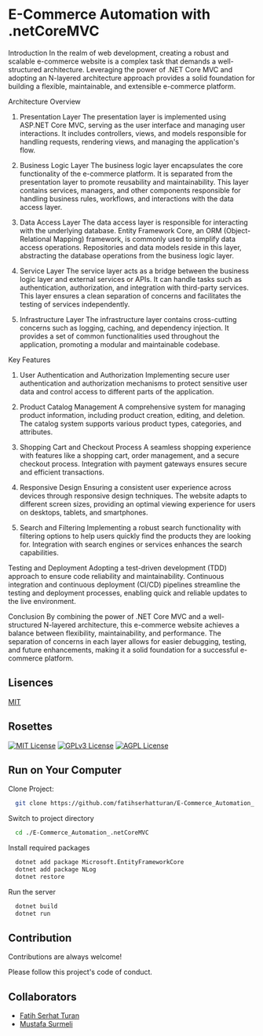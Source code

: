 
# E-Commerce Automation with .netCoreMVC

Introduction
In the realm of web development, creating a robust and scalable e-commerce website is a complex task that demands a well-structured architecture. Leveraging the power of .NET Core MVC and adopting an N-layered architecture approach provides a solid foundation for building a flexible, maintainable, and extensible e-commerce platform.

Architecture Overview
1. Presentation Layer
The presentation layer is implemented using ASP.NET Core MVC, serving as the user interface and managing user interactions. It includes controllers, views, and models responsible for handling requests, rendering views, and managing the application's flow.

2. Business Logic Layer
The business logic layer encapsulates the core functionality of the e-commerce platform. It is separated from the presentation layer to promote reusability and maintainability. This layer contains services, managers, and other components responsible for handling business rules, workflows, and interactions with the data access layer.

3. Data Access Layer
The data access layer is responsible for interacting with the underlying database. Entity Framework Core, an ORM (Object-Relational Mapping) framework, is commonly used to simplify data access operations. Repositories and data models reside in this layer, abstracting the database operations from the business logic layer.

4. Service Layer
The service layer acts as a bridge between the business logic layer and external services or APIs. It can handle tasks such as authentication, authorization, and integration with third-party services. This layer ensures a clean separation of concerns and facilitates the testing of services independently.

5. Infrastructure Layer
The infrastructure layer contains cross-cutting concerns such as logging, caching, and dependency injection. It provides a set of common functionalities used throughout the application, promoting a modular and maintainable codebase.

Key Features
1. User Authentication and Authorization
Implementing secure user authentication and authorization mechanisms to protect sensitive user data and control access to different parts of the application.

2. Product Catalog Management
A comprehensive system for managing product information, including product creation, editing, and deletion. The catalog system supports various product types, categories, and attributes.

3. Shopping Cart and Checkout Process
A seamless shopping experience with features like a shopping cart, order management, and a secure checkout process. Integration with payment gateways ensures secure and efficient transactions.

4. Responsive Design
Ensuring a consistent user experience across devices through responsive design techniques. The website adapts to different screen sizes, providing an optimal viewing experience for users on desktops, tablets, and smartphones.

5. Search and Filtering
Implementing a robust search functionality with filtering options to help users quickly find the products they are looking for. Integration with search engines or services enhances the search capabilities.

Testing and Deployment
Adopting a test-driven development (TDD) approach to ensure code reliability and maintainability. Continuous integration and continuous deployment (CI/CD) pipelines streamline the testing and deployment processes, enabling quick and reliable updates to the live environment.

Conclusion
By combining the power of .NET Core MVC and a well-structured N-layered architecture, this e-commerce website achieves a balance between flexibility, maintainability, and performance. The separation of concerns in each layer allows for easier debugging, testing, and future enhancements, making it a solid foundation for a successful e-commerce platform.
## Lisences

[MIT](https://choosealicense.com/licenses/mit/)

  
## Rosettes



[![MIT License](https://img.shields.io/badge/License-MIT-green.svg)](https://choosealicense.com/licenses/mit/)
[![GPLv3 License](https://img.shields.io/badge/License-GPL%20v3-yellow.svg)](https://opensource.org/licenses/)
[![AGPL License](https://img.shields.io/badge/license-AGPL-blue.svg)](http://www.gnu.org/licenses/agpl-3.0)

  
## Run on Your Computer

Clone Project:

```bash
  git clone https://github.com/fatihserhatturan/E-Commerce_Automation_.netCoreMVC.git
```

Switch to project directory

```bash
  cd ./E-Commerce_Automation_.netCoreMVC
```

Install required packages

```bash
  dotnet add package Microsoft.EntityFrameworkCore
  dotnet add package NLog
  dotnet restore
```

Run the server

```bash
  dotnet build
  dotnet run
```

  
## Contribution

Contributions are always welcome!

Please follow this project's code of conduct.

  
## Collaborators 
- [Fatih Serhat Turan](https://github.com/fatihserhatturan) 
- [Mustafa Surmeli](https://github.com/mustafasurmeli) 


  
